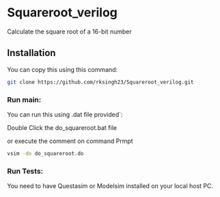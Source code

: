 # Squareroot_verilog
 Calculate the square root of a 16-bit number

## Installation

You can copy this using this command:

```bash
git clone https://github.com/rksingh23/Squareroot_verilog.git
```

### Run main:

You can run this using .dat file provided`:

Double Click the do_squareroot.bat file 

or execute the comment on command Prmpt
```.bat
vsim -do do_squareroot.do
```

### Run Tests:
You need to have Questasim or Modelsim installed on your local host PC.
